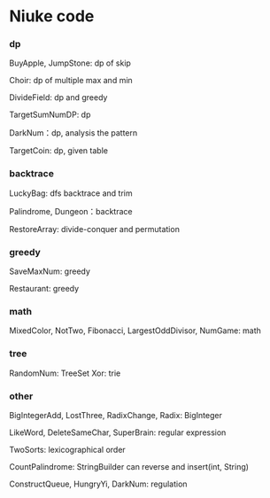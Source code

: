 # Niuke code
### dp
BuyApple, JumpStone: dp of skip

Choir: dp of multiple max and min

DivideField: dp and greedy

TargetSumNumDP: dp

DarkNum：dp, analysis the pattern

TargetCoin: dp, given table

### backtrace
LuckyBag: dfs backtrace and trim

Palindrome, Dungeon：backtrace

RestoreArray: divide-conquer and permutation

### greedy
SaveMaxNum: greedy

Restaurant: greedy

### math
MixedColor, NotTwo, Fibonacci, LargestOddDivisor, NumGame: math

### tree
RandomNum: TreeSet
Xor: trie

### other
BigIntegerAdd, LostThree, RadixChange, Radix: BigInteger

LikeWord, DeleteSameChar, SuperBrain: regular expression

TwoSorts: lexicographical order

CountPalindrome: StringBuilder can reverse and insert(int, String)

ConstructQueue, HungryYi, DarkNum: regulation